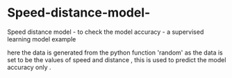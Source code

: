 # Speed-distance-model-
Speed distance model - to check the model accuracy - a supervised learning model example 


here the data is generated from the python function 'random' as the data is set to be the values of speed and distance , this is used to predict the model accuracy only . 
